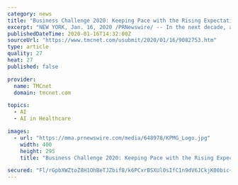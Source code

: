 ```yaml
---
category: news
title: "Business Challenge 2020: Keeping Pace with the Rising Expectations for Artificial Intelligence"
excerpt: "NEW YORK, Jan. 16, 2020 /PRNewswire/ -- In the next decade, artificial intelligence (AI ... noticeable differences in the pace of AI adoption across five industries (healthcare, financial services, transportation, technology and retail)."
publishedDateTime: 2020-01-16T14:32:00Z
sourceUrl: "https://www.tmcnet.com/usubmit/2020/01/16/9082753.htm"
type: article
quality: 27
heat: 27
published: false

provider:
  name: TMCnet
  domain: tmcnet.com

topics:
  - AI
  - AI in Healthcare

images:
  - url: "https://mma.prnewswire.com/media/648978/KPMG_Logo.jpg"
    width: 400
    height: 295
    title: "Business Challenge 2020: Keeping Pace with the Rising Expectations for Artificial Intelligence"

secured: "Fl/rGpbXWZtoZ8H1OhBeTJZbif8/k6PCxrBSXUl0sIfC1n9dV6JCkjK00bic+bl+me2R4BOk/7ezwESsMj6/cbqVYNRSm04PijXMSNINPSFX6TG8DrKBle/sfO2pTShQhi0Z+XzKgXOT1blREGPsQyyfUwzehtwywtlbka+8xLv6AqAgKAKdCiHkDvcYVqY5kVn+nbMppf+DEcQeR83FotrPD8Baw87/QnpwNHR5pehkegXAtl1j9Uks7ijhdlUndntOLe6XUa1BPWQj6vU9/Lu7WqCiTQAq0dF1s+Bo380=;Y/V/cHr6aIcxxl11sQxJDg=="
---
```


